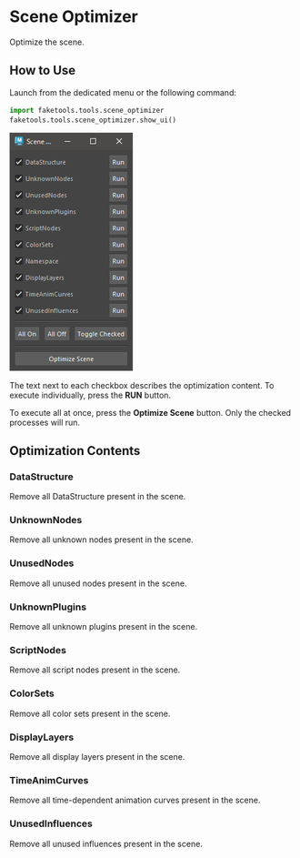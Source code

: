 
# Scene Optimizer

Optimize the scene.

## How to Use

Launch from the dedicated menu or the following command:

```python
import faketools.tools.scene_optimizer
faketools.tools.scene_optimizer.show_ui()
```

![alt text](images/scene_optimizer/image001.png)

The text next to each checkbox describes the optimization content. To execute individually, press the **RUN** button.

To execute all at once, press the **Optimize Scene** button. Only the checked processes will run.

## Optimization Contents

### DataStructure

Remove all DataStructure present in the scene.

### UnknownNodes

Remove all unknown nodes present in the scene.

### UnusedNodes

Remove all unused nodes present in the scene.

### UnknownPlugins

Remove all unknown plugins present in the scene.

### ScriptNodes

Remove all script nodes present in the scene.

### ColorSets

Remove all color sets present in the scene.

### DisplayLayers

Remove all display layers present in the scene.

### TimeAnimCurves

Remove all time-dependent animation curves present in the scene.

### UnusedInfluences

Remove all unused influences present in the scene.
